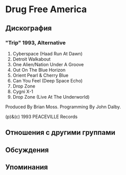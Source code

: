 # Drug Free America



## Дискография

### "Trip" 1993, Alternative

1. Cyberspace (Haad Run At Dawn)
2. Detroit Walkabout
3. One Alien/Nation Under A Groove
4. Out On The Blue Horizon
5. Orient Pearl & Cherry Blue
6. Can You Feel (Deep Space Echo)
7. Drop Zone
8. Cygni X-1
9. Drop Zone (Live At The Underworld)

Produced By Brian Moss.
Programming By John Dalby.

(p)&(c) 1993 PEACEVILLE Records


## Отношения с другими группами


## Обсуждения


## Упоминания

